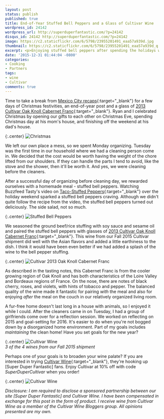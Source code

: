 ```yaml
---
layout: post
status: publish
published: true
title: End-of-Year Stuffed Bell Peppers and a Glass of Cultivar Wine
wordpress_id: 24142
wordpress_url: http://superduperfantastic.com/?p=24142
disqus_id: 24142 http://superduperfantastic.com/?p=24142
image: https://c2.staticflickr.com/6/5798/23955201491_eaa57a939d.jpg
thumbnail: https://c2.staticflickr.com/6/5798/23955201491_eaa57a939d_q.jpg
excerpt: <p>Enjoying stuffed bell peppers after spending the holidays with family, paired with Cultivar Wine's 2013 Oak Knoll Cabernet Franc.</p>
date: '2015-12-31 01:44:04 -0800'
categories:
- Cooking
- Partners
tags:
- wine
- Cultivar
comments: true
---
```

Time to take a break from [Mexico City recaps](http://superduperfantastic.com/tag/mexico-city/){:target="_blank"} for a few days of Christmas festivities, an end-of-year post and a glass of [2013 Cultivar Oak Knoll Cabernet Franc](http://www.cultivarwine.com/product/2013-Oak-Knoll-Cabaernet-Franc?pageID=25B82F39-ECAF-7F18-3D08-2B2C2BD3A915&sortBy=DisplayOrder&maxRows=16&){:target="_blank"}. Ryan and I celebrated Christmas by opening our gifts to each other on Christmas Eve, spending Christmas day at his mom's house, and finishing off the weekend at his dad's house.

{:.center}
![Christmas](https://c2.staticflickr.com/6/5813/23670693949_b52812b8e0_b.jpg)

We left our own place a mess, so we spent Monday organizing. Tuesday was the first time in our household where we had a cleaning person come in. We decided that the cost would be worth having the weight of the chore lifted from our shoulders. If they can handle the parts I tend to avoid, like the stove and the shower, then it'll be worth it.
And yes, we were cleaning before the cleaners.

After a successful day of organizing before cleaning day, we rewarded ourselves with a homemade meal - stuffed bell peppers. Watching Buzzfeed Tasty's video on [Taco-Stuffed Peppers](https://www.facebook.com/buzzfeedtasty/videos/1694744790778163/){:target="_blank"} over the holiday weekend sparked a stuffed bell peppers craving. Although we didn't quite follow the recipe from the video, the stuffed bell peppers turned out deliciously. The side salad, not so much.

{:.center}
![Stuffed Bell Peppers](https://c2.staticflickr.com/6/5798/23955201491_eaa57a939d_c.jpg)

We seasoned the ground beef/rice stuffing with soy sauce and sesame oil and paired the stuffed bell peppers with glasses of [2013 Cultivar Oak Knoll Cabernet Franc](http://www.cultivarwine.com/product/2013-Oak-Knoll-Cabaernet-Franc?pageID=25B82F39-ECAF-7F18-3D08-2B2C2BD3A915&sortBy=DisplayOrder&maxRows=16&){:target="_blank"}. This wine from our Fall 2015 Cultivar shipment did well with the Asian flavors and added a little earthiness to the dish. I think it would have been even better if we had added a splash of the wine to the bell pepper stuffing.

{:.center}
![Cultivar 2013 Oak Knoll Cabernet Franc](https://c2.staticflickr.com/2/1459/24037726645_3aacea6b87_c.jpg)

As described in the tasting notes, this Cabernet Franc is from the cooler growing region of Oak Knoll and has both characteristics of the Loire Valley and Bordeaux regions of France. On the nose, there are notes of black cherry, roses, and violets, with hints of tobacco and pepper. The balanced quality of the wine made it fantastic for pairing _with_ the meal and also for enjoying _after_ the meal on the couch in our relatively organized living room.

A fur-free home doesn't last long in a house with animals, so I enjoyed it while I could. After the cleaners came in on Tuesday, I had a group of girlfriends come over for a reflection session. We worked on reflecting on 2015 and goal-setting for 2016\. It's easier to do when you're not bogged down by a disorganized home environment. Part of my goals includes _maintaining_ the clean home! Have you set goals for the new year?

{:.center}
![Cultivar Wine](https://c2.staticflickr.com/2/1644/23409501004_6ebe55bbec_c.jpg)  
_3 of the 4 wines from our Fall 2015 shipment_

Perhaps one of your goals is to broaden your wine palate? If you are interested in trying [Cultivar Wine](http://cultivarwine.com/){:target="_blank"}, they're hooking up [Super Duper Fantastic] fans. Enjoy Cultivar at 10% off with code _SuperDuperCultivar_ when you order!

{:.center}
![Cultivar Wine](https://c2.staticflickr.com/2/1683/23955193091_df739a9216_c.jpg)

_Disclosure: I am required to disclose a sponsored partnership between our site [Super Duper Fantastic] and Cultivar Wine. I have been compensated in exchange for this post in the form of product. I receive wine from Cultivar Wine as a member of the Cultivar Wine Bloggers group. All opinions presented are my own._